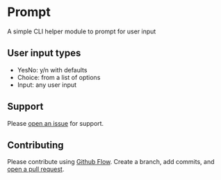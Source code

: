 # Prompt

A simple CLI helper module to prompt for user input

## User input types
- YesNo: y/n with defaults
- Choice: from a list of options
- Input: any user input


## Support

Please [open an issue](https://github.com/geseq/prompt/issues/new) for support.

## Contributing

Please contribute using [Github Flow](https://guides.github.com/introduction/flow/). Create a branch, add commits, and [open a pull request](https://github.com/geseq/prompt/compare/).